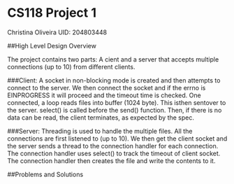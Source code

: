 # CS118 Project 1

Christina Oliveira
UID: 204803448

##High Level Design Overview

The project contains two parts: A cient and a server that accepts multiple connections (up to 10) from different clients.

###Client:
A socket in non-blocking mode is created and then attempts to connect to the server. We then connect the socket and if the errno is EINPROGRESS it will proceed and the timeout time is checked. One connected, a loop reads files into buffer (1024 byte). This isthen sentover to the server. select() is called before the send() function. Then, if there is no data can be read, the client terminates, as expected by the spec.

###Server:
Threading is used to handle the multiple files. All the connections are first listened to (up to 10). We then get the client socket and the server sends a thread to the connection handler for each connection. The connection handler uses select() to track the timeout of client socket. The connection handler then creates the file and write the contents to it.

##Problems and Solutions





